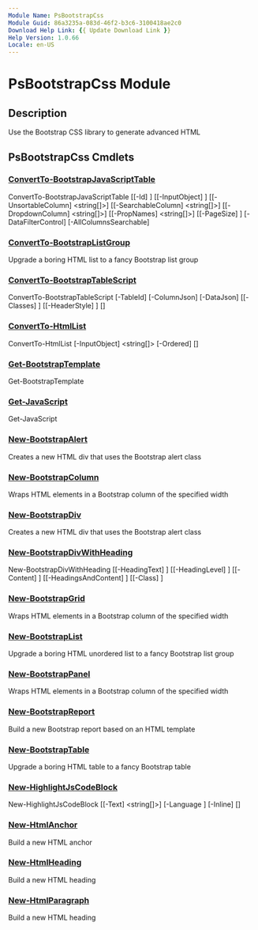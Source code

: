```yaml
---
Module Name: PsBootstrapCss
Module Guid: 86a3235a-083d-46f2-b3c6-3100418ae2c0
Download Help Link: {{ Update Download Link }}
Help Version: 1.0.66
Locale: en-US
---
```


# PsBootstrapCss Module
## Description
Use the Bootstrap CSS library to generate advanced HTML

## PsBootstrapCss Cmdlets
### [ConvertTo-BootstrapJavaScriptTable](ConvertTo-BootstrapJavaScriptTable.md)

ConvertTo-BootstrapJavaScriptTable [[-Id] <string>] [[-InputObject] <Object>] [[-UnsortableColumn] <string[]>] [[-SearchableColumn] <string[]>] [[-DropdownColumn] <string[]>] [[-PropNames] <string[]>] [[-PageSize] <int>] [-DataFilterControl] [-AllColumnsSearchable]


### [ConvertTo-BootstrapListGroup](ConvertTo-BootstrapListGroup.md)
Upgrade a boring HTML list to a fancy Bootstrap list group

### [ConvertTo-BootstrapTableScript](ConvertTo-BootstrapTableScript.md)

ConvertTo-BootstrapTableScript [-TableId] <string> [-ColumnJson] <string> [-DataJson] <string> [[-Classes] <string>] [[-HeaderStyle] <string>] [<CommonParameters>]


### [ConvertTo-HtmlList](ConvertTo-HtmlList.md)

ConvertTo-HtmlList [-InputObject] <string[]> [-Ordered] [<CommonParameters>]


### [Get-BootstrapTemplate](Get-BootstrapTemplate.md)

Get-BootstrapTemplate 


### [Get-JavaScript](Get-JavaScript.md)

Get-JavaScript 


### [New-BootstrapAlert](New-BootstrapAlert.md)
Creates a new HTML div that uses the Bootstrap alert class

### [New-BootstrapColumn](New-BootstrapColumn.md)
Wraps HTML elements in a Bootstrap column of the specified width

### [New-BootstrapDiv](New-BootstrapDiv.md)
Creates a new HTML div that uses the Bootstrap alert class

### [New-BootstrapDivWithHeading](New-BootstrapDivWithHeading.md)

New-BootstrapDivWithHeading [[-HeadingText] <string>] [[-HeadingLevel] <ushort>] [[-Content] <string>] [[-HeadingsAndContent] <hashtable>] [[-Class] <string>]


### [New-BootstrapGrid](New-BootstrapGrid.md)
Wraps HTML elements in a Bootstrap column of the specified width

### [New-BootstrapList](New-BootstrapList.md)
Upgrade a boring HTML unordered list to a fancy Bootstrap list group

### [New-BootstrapPanel](New-BootstrapPanel.md)
Wraps HTML elements in a Bootstrap column of the specified width

### [New-BootstrapReport](New-BootstrapReport.md)
Build a new Bootstrap report based on an HTML template

### [New-BootstrapTable](New-BootstrapTable.md)
Upgrade a boring HTML table to a fancy Bootstrap table

### [New-HighlightJsCodeBlock](New-HighlightJsCodeBlock.md)

New-HighlightJsCodeBlock [[-Text] <string[]>] [-Language <string>] [-Inline] [<CommonParameters>]


### [New-HtmlAnchor](New-HtmlAnchor.md)
Build a new HTML anchor

### [New-HtmlHeading](New-HtmlHeading.md)
Build a new HTML heading

### [New-HtmlParagraph](New-HtmlParagraph.md)
Build a new HTML heading


